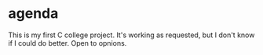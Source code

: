 # agenda

This is my first C college project. 
It's working as requested, but I don't know if I could do better.
Open to opnions.

